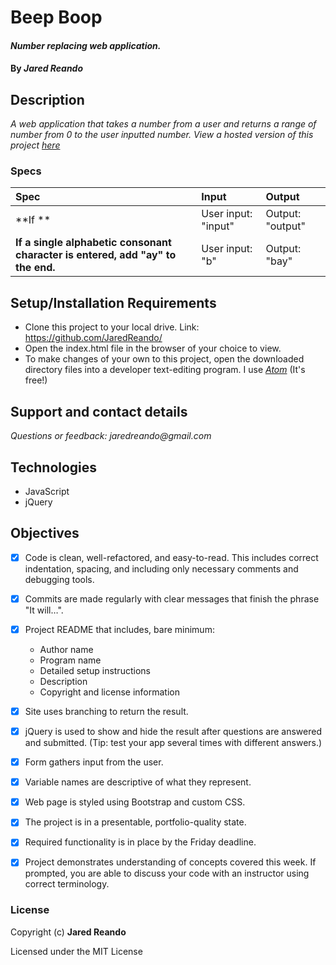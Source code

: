 # Beep Boop

#### _Number replacing web application._

#### By _**Jared Reando**_

## Description

_A web application that takes a number from a user and returns a range of number from 0 to the user inputted number. View a hosted version of this project [here](https://jaredreando.github.io/beep-boop/)_

### Specs
| Spec | Input | Output |
| :-------------     | :------------- | :------------- |
| **If ** | User input: "input" | Output: "output"|
| **If a single alphabetic consonant character is entered, add "ay" to the end.** | User input: "b" | Output: "bay"|


## Setup/Installation Requirements

* Clone this project to your local drive. Link: https://github.com/JaredReando/
* Open the index.html file in the browser of your choice to view.
* To make changes of your own to this project, open the downloaded directory files into a developer text-editing program.
  I use _[Atom](https://atom.io/)_ (It's free!)

## Support and contact details

_Questions or feedback: jaredreando@gmail.com_

## Technologies

- JavaScript
- jQuery

## Objectives

- [x] Code is clean, well-refactored, and easy-to-read. This includes correct indentation, spacing, and including only necessary comments and debugging tools.

- [x] Commits are made regularly with clear messages that finish the phrase "It will…".

- [x] Project README that includes, bare minimum:
    * Author name
    * Program name
    * Detailed setup instructions
    * Description
    * Copyright and license information

- [x] Site uses branching to return the result.

- [x] jQuery is used to show and hide the result after questions are answered and submitted. (Tip: test your app several times with different answers.)

- [x] Form gathers input from the user.

- [x] Variable names are descriptive of what they represent.

- [x] Web page is styled using Bootstrap and custom CSS.

- [x] The project is in a presentable, portfolio-quality state.

- [x] Required functionality is in place by the Friday deadline.

- [x] Project demonstrates understanding of concepts covered this week. If prompted, you are able to discuss your code with an instructor using correct terminology.

### License

Copyright (c) **Jared Reando**

Licensed under the MIT License
